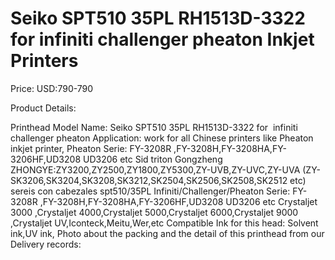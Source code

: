 # Seiko SPT510 35PL RH1513D-3322 for infiniti challenger pheaton Inkjet Printers

Price: USD:790-790

Product Details:

Printhead Model Name: Seiko SPT510 35PL RH1513D-3322 for  infiniti challenger pheaton
Application: work for all Chinese printers like Pheaton inkjet printer,
Pheaton Serie: FY-3208R ,FY-3208H,FY-3208HA,FY-3206HF,UD3208 UD3206 etc
Sid triton Gongzheng  ZHONGYE:ZY3200,ZY2500,ZY1800,ZY5300,ZY-UVB,ZY-UVC,ZY-UVA (ZY-SK3206,SK3204,SK3208,SK3212,SK2504,SK2506,SK2508,SK2512 etc) sereis con cabezales spt510/35PL
Infiniti/Challenger/Pheaton Serie: FY-3208R ,FY-3208H,FY-3208HA,FY-3206HF,UD3208 UD3206 etc
Crystaljet 3000 ,Crystaljet 4000,Crystaljet 5000,Crystaljet 6000,Crystaljet 9000 ,Crystaljet UV,Iconteck,Meitu,Wer,etc
Compatible Ink for this head: Solvent ink,UV ink,
Photo about the packing and the detail of this printhead from our Delivery records: